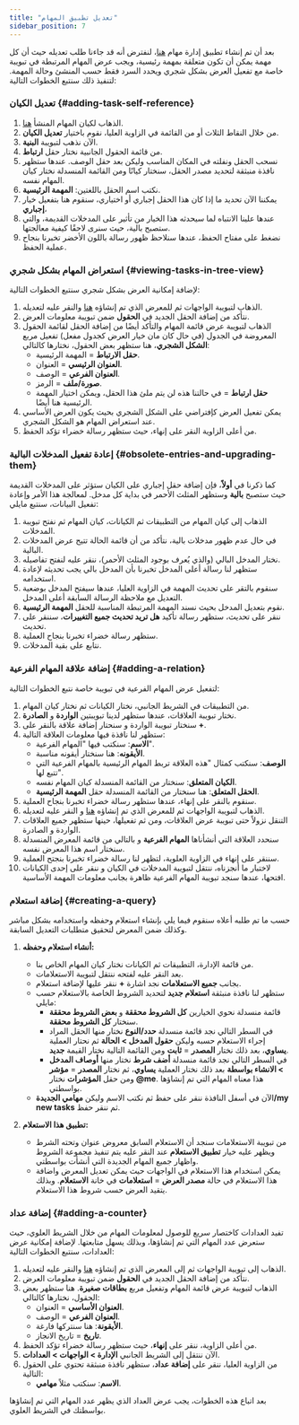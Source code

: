 ```yaml
---
title: "تعديل تطبيق المهام"
sidebar_position: 7
---
```


بعد أن تم إنشاء تطبيق إدارة مهام [هنا](../my-first-application/creating-the-application/creating-module.md)، لنفترض أنه قد جاءنا طلب تعديله حيث أن كل مهمة يمكن أن تكون متعلقة بمهمة رئيسية، ويجب عرض المهام المرتبطة في تبويبة خاصة مع تفعيل العرض بشكل شجري ويحدد السرد فقط حسب المنشئ وحالة المهمة. 
لتنفيذ ذلك سنتبع الخطوات التالية:

### تعديل الكيان {#adding-task-self-reference}
1. الذهاب لكيان المهام المنشأ [هنا](../my-first-application/creating-the-application/creating-entity.md).
2. من خلال النقاط الثلاث أو من القائمة في الزاوية العليا، نقوم باختيار **تعديل الكيان**.
3. الآن نذهب لتبويبة **البنية**.
4. من قائمة الحقول الجانبية نختار حقل **ارتباط**.
5. نسحب الحقل ونفلته في المكان المناسب وليكن بعد حقل الوصف. عندها ستظهر نافذة منبثقة لتحديد مصدر الحقل، سنختار كيانًا ومن القائمة المنسدلة نختار كيان المهام نفسه.
6. نكتب اسم الحقل باللغتين: **المهمة الرئيسية**.
7. يمكننا الآن تحديد ما إذا كان هذا الحقل إجباري أو اختياري، سنقوم هنا بتفعيل خيار **إجباري**،
8. عندها علينا الانتباه لما سيحدثه هذا الخيار من تأثير على المدخلات القديمة، والتي ستصبح بالية، حيث سنرى لاحقًا كيفية معالجتها.
9. نضغط على مفتاح الحفظ، عندها سنلاحظ ظهور رسالة باللون الأخضر تخبرنا بنجاح عملية الحفظ.

### استعراض المهام بشكل شجري {#viewing-tasks-in-tree-view}
لإضافة إمكانية العرض بشكل شجري سنتبع الخطوات التالية:
1. الذهاب لتبويبة الواجهات ثم للمعرض الذي تم إنشاؤه [هنا](../my-first-application/creating-the-application/creating-views.md) والنقر عليه لتعديله.
2. نتأكد من إضافة الحقل الجديد في **الحقول** ضمن تبويبة معلومات العرض.
3. الذهاب لتبويبة عرض قائمة المهام والتأكد أيضًا من إضافة الحقل لقائمة الحقول المعروضة في الجدول (في حال كان مان خيار العرض كجدول مفعل) تفعيل مربع **الشكل الشجري**، هنا ستظهر بعض الحقول، نختارها كالتالي:
   - **حقل الارتباط** = المهمة الرئيسية.
   - **العنوان الرئيسي** = العنوان.
   - **العنوان الفرعي** = الوصف.
   - **صورة/ملف** = الرمز.
   - **حقل ارتباط** = في حالتنا هذه لن يتم ملئ هذا الحقل، ويمكن اختيار المهمة الرئيسية هنا أيضًا.
4. يمكن تفعيل العرض كإفتراضي على الشكل الشجري بحيث يكون العرض الأساسي عند استعراض المهام هو الشكل الشجري.
5. من أعلى الزاوية النقر على إنهاء، حيث ستظهر رسالة خضراء تؤكد الحفظ.

### إعادة تفعيل المدخلات البالية {#obsolete-entries-and-upgrading-them}
كما ذكرنا في **أولاً**، فإن إضافة حقل إجباري على الكيان ستؤثر على المدخلات القديمة حيث ستصبح **بالية** وستظهر المثلث الأحمر في بداية كل مدخل. لمعالجة هذا الأمر وإعادة تفعيل البيانات، سنتبع مايلي:

1. الذهاب إلى كيان المهام من التطبيقات ثم الكيانات، كيان المهام ثم نفتح تبويبة المدخلات.
2. في حال عدم ظهور مدخلات بالية، نتأكد من أن قائمة الحالة تتيح عرض المدخلات البالية.
3. نختار المدخل البالي (والذي يُعرف بوجود المثلث الأحمر)، ننقر عليه لنفتح تفاصيله.
4. ستظهر لنا رسالة أعلى المدخل تخبرنا بأن المدخل بالي يجب تحديثه لإعادة استخدامه.
5. سنقوم بالتقر على تحديث المهمة في الزاوية العليا، عندها سيفتح المدخل بوضعية التعديل مع ملاحظة الرسالة السابقة أعلى المدخل.
6. نقوم بتعديل المدخل بحيث نسند المهمة المرتبطة المناسبة للحقل **المهمة الرئيسية**.
7. ننقر على تحديث، ستظهر رسالة تأكيد **هل تريد تحديث جميع التغييرات**، سننقر على تحديث.
8. ستظهر رسالة خضراء تخبرنا بنجاح العملية.
9. نتابع على بقية المدخلات.

### إضافة علاقة المهام الفرعية {#adding-a-relation}
لتفعيل عرض المهام الفرعية في تبويبة خاصة نتبع الخطوات التالية:

1. من التطبيقات في الشريط الجانبي، نختار الكيانات ثم نختار كيان المهام.
2. نختار تبويبة العلاقات، عندها ستظهر لدينا تبويبتين **الواردة** و **الصادرة**.
3. سنختار تبويبة الواردة و سنحتار إضافة علاقة بالنقر على **+**.
4. ستظهر لنا نافذة فيها معلومات العلاقة التالية:
   - **الاسم**: سنكتب فيها "المهام الفرعية".
   - **الأيقونه**: هنا سنختار أيقونه مناسبة.
   - **الوصف**: سنكتب كمثال "هذه العلاقة تربط المهام الرئيسية بالمهام الفرعية التي تتبع لها".
   - **الكيان المتعلق**: سنختار من القائمة المنسدلة كيان المهام نفسه.
   - **الحقل المتعلق**: هنا سنختار من القائمة المنسدلة حقل **المهمة الرئيسية**.
5. سنقوم بالنقر على إنهاء، عندها ستظهر رسالة خضراء تخبرنا بنجاح العملية.
6. الذهاب لتبويبة الواجهات ثم للمعرض الذي تم إنشاؤه [هنا](../my-first-application/creating-the-application/creating-views.md) و النقر عليه لتعديله.
7. التنقل نزولاً حتى تبويبة عرض العلاقات، ومن ثم تفعيلها، حينها ستظهر جميع العلاقات الواردة و الصادرة.
8. سنحدد العلاقة التي أنشأناها **المهام الفرعية** و بالتالي من قائمة المعرض المنسدلة سنختار اسم هذا المعرض نفسه.
9. سننقر على إنهاء في الزاوية العلوية، لتظهر لنا رسالة خضراء تخبرنا بنجتح العملية.
10. لاختبار ما أنجزناه، ننتقل لتبويبة المدخلات في الكيان و ننقر على إحدى الكيانات افتحها، عندها سنجد تبويبة المهام الفرعية ظاهرة بجانب معلومات المهمة الأساسية.

### إضافة استعلام {#creating-a-query}
حسب ما تم طلبه أعلاه سنقوم فيما يلي بإنشاء استعلام وحفظه واستخدامه بشكل مباشر وكذلك ضمن المعرض لتحقيق متطلبات التعديل السابقة.

1. **أنشاء استعلام وحفظه:**
   - من قائمة الإدارة، التطبيقات ثم الكيانات نختار كيان المهام الخاص بنا.
   - بعد النقر عليه لفتحه ننتقل لتبويبة الاستعلامات.
   - بجانب **جميع الاستعلامات** نجد اشارة **+** ننقر عليها لإضافة استعلام.
   - ستظهر لنا نافذة منبثقة **استعلام جديد** لتحديد الشروط الخاصة بالاستعلام حسب مايلي:
     - قائمة منسدلة نحوي الخيارين **كل الشروط محققة** و **بعض الشروط محققة** سنختار **كل الشروط محققة**.
     - في السطر التالي نجد قائمة منسدلة **حدد/النوع** نختار منها الحقل المراد إجراء الاستعلام حسبه وليكن **حقول المدخل > الحالة** ثم نحتار العملية **يساوي**، بعد ذلك نختار **المصدر** = **ثابت** ومن القائمة التالية نختار القيمة **جديد**.
     - في السطر التالي نجد قائمة منسدلة **أضف شرط** نختار منها **أوصاف المدخل > الانشاء بواسطة** بعد ذلك نختار العملية **يساوي**، ثم نختار **المصدر** = **مؤشر** ومن حقل **المؤشرات** نختار **@me**. هذا معناه المهام التي تم إنشاؤها بواسطتي.
   - الآن في أسفل النافذة ننقر على حفظ ثم نكتب الاسم وليكن **مهامي الجديدة/my new tasks** ثم ننقر حفظ.

2. **تطبيق هذا الاستعلام:**
   - من تبويبة الاستعلامات سنجد أن الاستعلام السابق معروض عنوان وتحته الشرط ويظهر عليه خيار **تطبيق الاستعلام** عند النقر عليه يتم تنفيذ مجموعة الشروط واظهار جميع المهام الجديدة التي أنشأت بواسطتي.
   - يمكن استخدام هذا الاستعلام في الواجهات حيث يمكن تعديل المعرض واضافة هذا الاستعلام في حالة **مصدر العرض** = **استعلامات** في خانة **الاستعلام**. وبذلك يتقيد العرض حسب شروط هذا الاستعلام.

### إضافة عداد {#adding-a-counter}
تفيد العدادات كاختصار سريع للوصول لمعلومات المهام من خلال الشريط العلوي، حيث ستعرض عدد المهام التي تم إنشاؤها، وبذلك يسهل متابعتها. لإضافة إمكانية عرض العدادات، سنتبع الخطوات التالية:

1. الذهاب إلى تبويبة الواجهات ثم إلى المعرض الذي تم إنشاؤه [هنا](../my-first-application/creating-the-application/creating-views.md) والنقر عليه لتعديله.
2. نتأكد من إضافة الحقل الجديد في **الحقول** ضمن تبويبة معلومات العرض.
3. الذهاب لتبويبة عرض قائمة المهام وتفعيل مربع **بطاقات صغيرة**. هنا ستظهر بعض الحقول، نختارها كالتالي:
   - **العنوان الأساسي** = العنوان.
   - **العنوان الفرعي** = الوصف.
   - **الأيقونة**: هنا سنتركها فارغة.
   - **تاريخ** = تاريخ الانجاز.
4. من أعلى الزاوية، ننقر على **إنهاء**، حيث ستظهر رسالة خضراء تؤكد الحفظ.
5. الآن ننتقل إلى الشريط الجانبي **الإدارة > الواجهات > العدادات**.
6. من الزاوية العليا، ننقر على **إضافة عداد**، ستظهر نافذة منبثقة تحتوي على الحقول التالية:
   - **الاسم**: سنكتب مثلاً **مهامي**.

بعد اتباع هذه الخطوات، يجب عرض العداد الذي يظهر عدد المهام التي تم إنشاؤها بواسطتك في الشريط العلوي.

